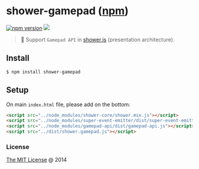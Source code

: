 # shower-gamepad ([npm](https://www.npmjs.com/package/shower-gamepad))

[![npm version](https://badge.fury.io/js/shower-gamepad.svg)](https://badge.fury.io/js/shower-gamepad)
![](https://img.shields.io/npm/dt/shower-gamepad.svg)

> :hammer: Support `Gamepad API` in [shower.js](http://shwr.me/) (presentation architecture).

## Install

```
$ npm install shower-gamepad
```

## Setup

On main `index.html` file, please add on the bottom:

```html
<script src="../node_modules/shower-core/shower.min.js"></script>
<script src="../node_modules/super-event-emitter/dist/super-event-emitter.js"></script>
<script src="../node_modules/gamepad-api/dist/gamepad-api.js"></script>
<script src="../dist/shower.gamepad.js"></script>
```

### License

[The MIT License](http://piecioshka.mit-license.org/) @ 2014
